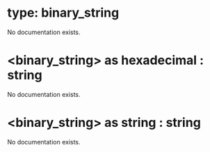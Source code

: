 # type: binary_string

No documentation exists.

# &lt;binary_string&gt; as hexadecimal : string

No documentation exists.

# &lt;binary_string&gt; as string : string

No documentation exists.
